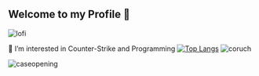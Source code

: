 ## Welcome to my Profile 👋

![lofi](https://github.com/user-attachments/assets/95b48569-af8c-40a5-8186-c572e67940be)

👀 I’m interested in Counter-Strike and Programming
[![Top Langs](https://github-readme-stats.vercel.app/api/top-langs/?username=Spogotenau&layout=compact&theme=tokyonight)](https://github.com/Spogotenau/github-readme-stats)
![coruch](https://github.com/user-attachments/assets/0d186d77-d850-450b-bf0e-6d01b1ad8e71)


![caseopening](https://github.com/user-attachments/assets/059d3d13-a90d-421c-a9e8-4486bf966869)

